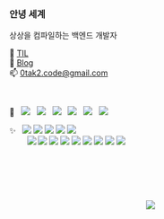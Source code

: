 ### 안녕 세계

상상을 컴파일하는 백엔드 개발자

📝 [TIL](https://0tak2.github.io/T0L/)  
💬 [Blog](https://archiveyoung.tistory.com/)  
📫 0tak2.code@gmail.com  

&nbsp;

💬 &nbsp; ![](https://img.shields.io/badge/몰입%20%C2%B7%20동기화-linen) &nbsp; 
![](https://img.shields.io/badge/소통-linen) &nbsp; 
![](https://img.shields.io/badge/문서화-linen) &nbsp; 
![](https://img.shields.io/badge/테스트-linen) &nbsp; 
![](https://img.shields.io/badge/변경이%20쉬운-linen) &nbsp; 
![](https://img.shields.io/badge/확장가능한-linen) &nbsp; 

✨ &nbsp; ![](https://img.shields.io/badge/Java-white)
![](https://img.shields.io/badge/JavaScript-white)
![](https://img.shields.io/badge/TypeScript-white)
![](https://img.shields.io/badge/sh-white)
![](https://img.shields.io/badge/SQL-white)  
&nbsp;&nbsp;&nbsp;&nbsp;&nbsp;&nbsp;&nbsp; 
![](https://img.shields.io/badge/Spring%20Web%20/%20Data%20/%20Batch%20/%20Security-green)
![](https://img.shields.io/badge/Hibernate-gray)
![](https://img.shields.io/badge/ExpressJS-black)
![](https://img.shields.io/badge/MariaDB-CornflowerBlue)
![](https://img.shields.io/badge/Docker-skyblue)
![](https://img.shields.io/badge/Linux%28Debian%2C%20Redhat%29-yellow)
![](https://img.shields.io/badge/gRPC-red)
![](https://img.shields.io/badge/Gitlab%20CI/CD-orange)
![](https://img.shields.io/badge/OpenTelemetry-blue)

&nbsp;  
&nbsp;  
&nbsp;  
&nbsp;  

<p align="center">
  <img src="https://hits.seeyoufarm.com/api/count/incr/badge.svg?url=https%3A%2F%2Fgithub.com%2F0tak2%2F&count_bg=%2379C83D&title_bg=%23555555&icon=&icon_color=%23E7E7E7&title=hits&edge_flat=false" />
</p>

<!--
**0tak2/0tak2** is a ✨ _special_ ✨ repository because its `README.md` (this file) appears on your GitHub profile.

Here are some ideas to get you started:

- 🔭 I’m currently working on ...
- 🌱 I’m currently learning ...
- 👯 I’m looking to collaborate on ...
- 🤔 I’m looking for help with ...
- 💬 Ask me about ...
- 📫 How to reach me: ...
- 😄 Pronouns: ...
- ⚡ Fun fact: ...
-->

